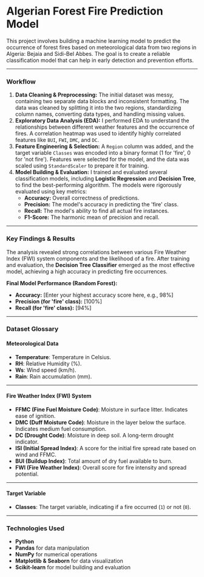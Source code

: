 # Algerian Forest Fire Prediction Model

This project involves building a machine learning model to predict the occurrence of forest fires based on meteorological data from two regions in Algeria: Bejaia and Sidi-Bel Abbes. The goal is to create a reliable classification model that can help in early detection and prevention efforts.

---
### Workflow

1.  **Data Cleaning & Preprocessing:** The initial dataset was messy, containing two separate data blocks and inconsistent formatting. The data was cleaned by splitting it into the two regions, standardizing column names, converting data types, and handling missing values.
2.  **Exploratory Data Analysis (EDA):** I performed EDA to understand the relationships between different weather features and the occurrence of fires. A correlation heatmap was used to identify highly correlated features like `BUI`, `FWI`, `DMC`, and `DC`.
3.  **Feature Engineering & Selection:** A `Region` column was added, and the target variable `Classes` was encoded into a binary format (1 for 'fire', 0 for 'not fire'). Features were selected for the model, and the data was scaled using `StandardScaler` to prepare it for training.
4.  **Model Building & Evaluation:** I trained and evaluated several classification models, including **Logistic Regression** and **Decision Tree**, to find the best-performing algorithm. The models were rigorously evaluated using key metrics:
    * **Accuracy:** Overall correctness of predictions.
    * **Precision:** The model's accuracy in predicting the 'fire' class.
    * **Recall:** The model's ability to find all actual fire instances.
    * **F1-Score:** The harmonic mean of precision and recall.

---
### Key Findings & Results

The analysis revealed strong correlations between various Fire Weather Index (FWI) system components and the likelihood of a fire. After training and evaluation, the **Decision Tree Classifier** emerged as the most effective model, achieving a high accuracy in predicting fire occurrences.

**Final Model Performance (Random Forest):**
* **Accuracy:** [Enter your highest accuracy score here, e.g., 98%]
* **Precision (for 'fire' class):** [100%]
* **Recall (for 'fire' class):** [94%]

---
### **Dataset Glossary**

#### **Meteorological Data**
* **Temperature**: Temperature in Celsius.
* **RH**: Relative Humidity (%).
* **Ws**: Wind speed (km/h).
* **Rain**: Rain accumulation (mm).

***
#### **Fire Weather Index (FWI) System**
* **FFMC (Fine Fuel Moisture Code)**: Moisture in surface litter. Indicates ease of ignition.
* **DMC (Duff Moisture Code)**: Moisture in the layer below the surface. Indicates medium fuel consumption.
* **DC (Drought Code)**: Moisture in deep soil. A long-term drought indicator.
* **ISI (Initial Spread Index)**: A score for the initial fire spread rate based on wind and FFMC.
* **BUI (Buildup Index)**: Total amount of dry fuel available to burn.
* **FWI (Fire Weather Index)**: Overall score for fire intensity and spread potential.

***
#### **Target Variable**
* **Classes**: The target variable, indicating if a fire occurred (`1`) or not (`0`).

___  
### Technologies Used

* **Python**
* **Pandas** for data manipulation
* **NumPy** for numerical operations
* **Matplotlib & Seaborn** for data visualization
* **Scikit-learn** for model building and evaluation
